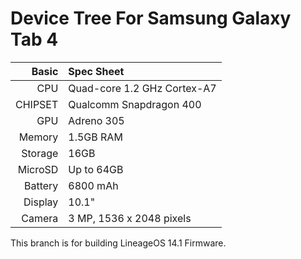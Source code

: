 Device Tree For Samsung Galaxy Tab 4
=====================================

Basic   | Spec Sheet
-------:|:-------------------------
CPU     | Quad-core 1.2 GHz Cortex-A7
CHIPSET | Qualcomm Snapdragon 400
GPU     | Adreno 305
Memory  | 1.5GB RAM
Storage | 16GB
MicroSD | Up to 64GB
Battery | 6800 mAh
Display | 10.1"
Camera  | 3 MP, 1536 x 2048 pixels

This branch is for building LineageOS 14.1 Firmware.
